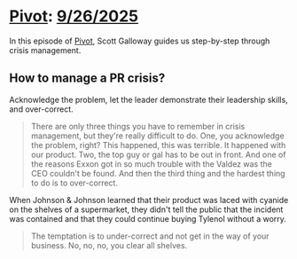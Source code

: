 # [Pivot](https://podcastindex.org/podcast/174725): [9/26/2025](https://writecomments.com/transcripts/?md5=2722d77f02070875880c45367948ba9c)

In this episode of [Pivot], Scott Galloway guides us step-by-step through crisis management.

[Pivot]: ../../../series/pivot.md

## How to manage a PR crisis?

Acknowledge the problem, let the leader demonstrate their leadership skills, and over-correct.

> There are only three things you have to remember in crisis management, but they're really difficult to do. One, you acknowledge the problem, right? This happened, this was terrible. It happened with our product. Two, the top guy or gal has to be out in front. And one of the reasons Exxon got in so much trouble with the Valdez was the CEO couldn't be found. And then the third thing and the hardest thing to do is to over-correct.

When Johnson & Johnson learned that their product was laced with cyanide on the shelves of a supermarket, they didn't tell the public that the incident was contained and that they could continue buying Tylenol without a worry.

> The temptation is to under-correct and not get in the way of your business. No, no, no, you clear all shelves.
